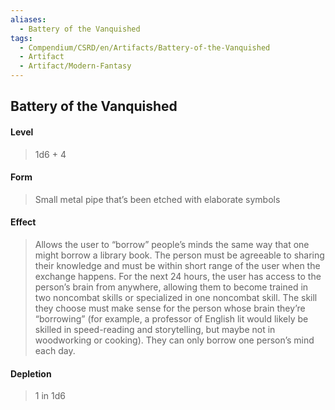 ```yaml
---
aliases:
  - Battery of the Vanquished
tags:
  - Compendium/CSRD/en/Artifacts/Battery-of-the-Vanquished
  - Artifact
  - Artifact/Modern-Fantasy
---
```

  
    
## Battery of the Vanquished  
#### Level   
>1d6 + 4  
#### Form  
> Small metal pipe that’s been etched with elaborate symbols    
#### Effect  
> Allows the user to “borrow” people’s minds the same way that one might borrow a library book. The person must be agreeable to sharing their knowledge and must be within short range of the user when the exchange happens. For the next 24 hours, the user has access to the person’s brain from anywhere, allowing them to become trained in two noncombat skills or specialized in one noncombat skill. The skill they choose must make sense for the person whose brain they’re “borrowing” (for example, a professor of English lit would likely be skilled in speed-reading and storytelling, but maybe not in woodworking or cooking). They can only borrow one person’s mind each day.   
#### Depletion   
>1 in 1d6  
  
